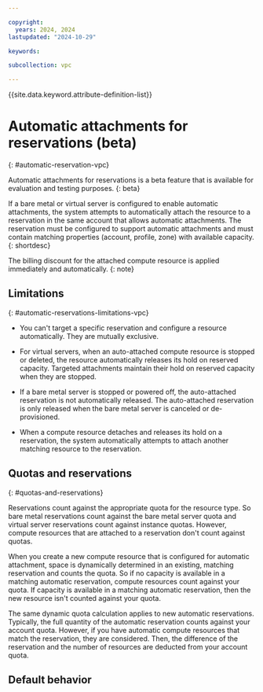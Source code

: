 ```yaml
---

copyright:
  years: 2024, 2024
lastupdated: "2024-10-29"

keywords:

subcollection: vpc

---
```


{{site.data.keyword.attribute-definition-list}}

# Automatic attachments for reservations (beta)
{: #automatic-reservation-vpc}

Automatic attachments for reservations is a beta feature that is available for evaluation and testing purposes.
{: beta}

If a bare metal or virtual server is configured to enable automatic attachments, the system attempts to automatically attach the resource to a reservation in the same account that allows automatic attachments. The reservation must be configured to support automatic attachments and must contain matching properties (account, profile, zone) with available capacity.
{: shortdesc}

The billing discount for the attached compute resource is applied immediately and automatically.
{: note}

## Limitations
{: #automatic-reservations-limitations-vpc}

* You can't target a specific reservation and configure a resource automatically. They are mutually exclusive.

* For virtual servers, when an auto-attached compute resource is stopped or deleted, the resource automatically releases its hold on reserved capacity. Targeted attachments maintain their hold on reserved capacity when they are stopped.

* If a bare metal server is stopped or powered off, the auto-attached reservation is not automatically released. The auto-attached reservation is only released when the bare metal server is canceled or de-provisioned.

* When a compute resource detaches and releases its hold on a reservation, the system automatically attempts to attach another matching resource to the reservation.

## Quotas and reservations
{: #quotas-and-reservations}

Reservations count against the appropriate quota for the resource type. So bare metal reservations count against the bare metal server quota and virtual server reservations count against instance quotas. However, compute resources that are attached to a reservation don't count against quotas.

When you create a new compute resource that is configured for automatic attachment, space is dynamically determined in an existing, matching reservation and counts the quota. So if no capacity is available in a matching automatic reservation, compute resources count against your quota. If capacity is available in a matching automatic reservation, then the new resource isn't counted against your quota.

The same dynamic quota calculation applies to new automatic reservations. Typically, the full quantity of the automatic reservation counts against your account quota. However, if you have automatic compute resources that match the reservation, they are considered. Then, the difference of the reservation and the number of resources are deducted from your account quota.

## Default behavior
